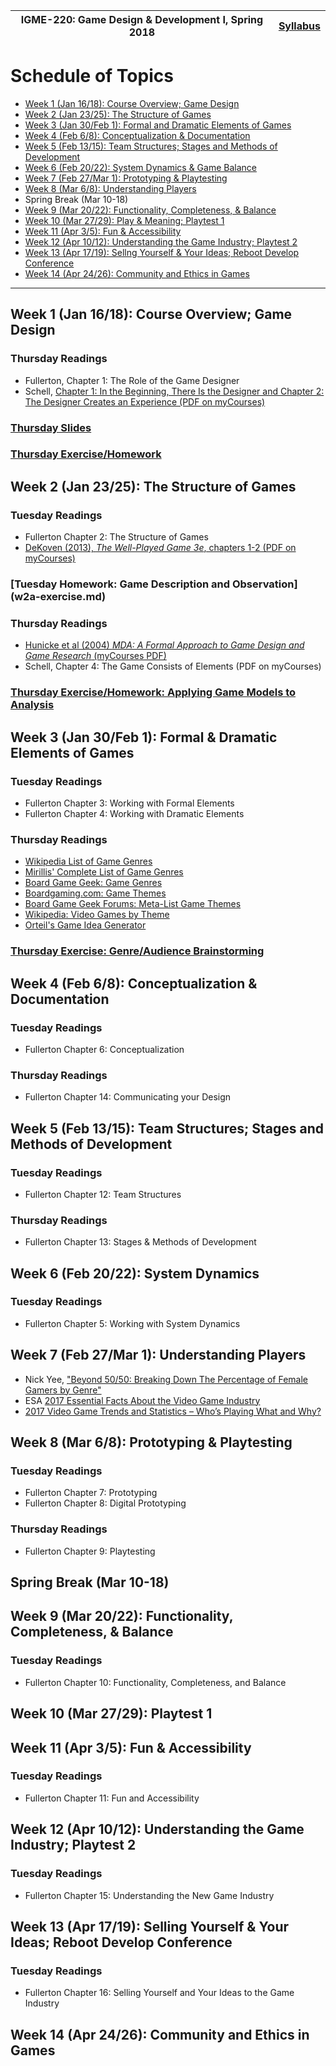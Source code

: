 |  IGME-220: Game Design & Development I, Spring 2018 | [Syllabus](README.md) |
|--------------------------------|-----------------------------------------------------|
# Schedule of Topics
- [Week 1 (Jan 16/18): Course Overview; Game Design](#week1)
- [Week 2 (Jan 23/25): The Structure of Games](#week2)
- [Week 3 (Jan 30/Feb 1): Formal and Dramatic Elements of Games](#week3)
- [Week 4 (Feb 6/8): Conceptualization & Documentation](#week4)
- [Week 5 (Feb 13/15): Team Structures;  Stages and Methods of Development](#week5)
- [Week 6 (Feb 20/22): System Dynamics & Game Balance](#week6)
- [Week 7 (Feb 27/Mar 1): Prototyping & Playtesting](#week7)
- [Week 8 (Mar 6/8): Understanding Players](#week8)
- Spring Break (Mar 10-18)
- [Week 9 (Mar 20/22): Functionality, Completeness, & Balance](#week9)
- [Week 10 (Mar 27/29): Play & Meaning; Playtest 1](#week10)
- [Week 11 (Apr 3/5): Fun & Accessibility](#week11)
- [Week 12 (Apr 10/12): Understanding the Game Industry; Playtest 2](#week12)
- [Week 13 (Apr 17/19): Sellng Yourself & Your Ideas; Reboot Develop Conference](#week13)
- [Week 14 (Apr 24/26): Community and Ethics in Games](#week14)

<hr>

## <a name="week1">Week 1</a> (Jan 16/18): Course Overview; Game Design


### Thursday Readings

* Fullerton, Chapter 1: The Role of the Game Designer
* Schell, [Chapter 1: In the Beginning, There Is the Designer and Chapter 2: The Designer Creates an Experience (PDF on myCourses)](https://mycourses.rit.edu/d2l/le/content/676755/viewContent/4921621/View)

### [Thursday Slides](w1b-lecture.pdf)
### [Thursday Exercise/Homework](w1b-exercise.md)


## <a name="week2">Week 2</a> (Jan 23/25): The Structure of Games

### Tuesday Readings
* Fullerton Chapter 2: The Structure of Games
* [DeKoven (2013), *The Well-Played Game 3e*, chapters 1-2 (PDF on myCourses)](https://mycourses.rit.edu/d2l/le/content/676755/viewContent/4916811/View) 

### [Tuesday Homework: Game Description and Observation] (w2a-exercise.md)

### Thursday Readings
* [Hunicke et al (2004) *MDA: A Formal Approach to Game Design and Game Research* (myCourses PDF)](https://mycourses.rit.edu/d2l/le/content/676755/viewContent/4921580/View)
* Schell, Chapter 4: The Game Consists of Elements (PDF on myCourses)

### [Thursday Exercise/Homework: Applying Game Models to Analysis](w2b-exercise.md)


## <a name="week3">Week 3</a> (Jan 30/Feb 1): Formal & Dramatic Elements of Games

### Tuesday Readings
* Fullerton Chapter 3: Working with Formal Elements
* Fullerton Chapter 4: Working with Dramatic Elements

### Thursday Readings
* [Wikipedia List of Game Genres](https://en.wikipedia.org/wiki/List_of_video_game_genres)
* [Mirillis' Complete List of Game Genres](https://mirillis.com/blog/en/complete-list-of-game-genres/)
* [Board Game Geek: Game Genres](https://boardgamegeek.com/wiki/page/Game_Genres)
* [Boardgaming.com: Game Themes](http://boardgaming.com/themes)
* [Board Game Geek Forums: Meta-List Game Themes](https://boardgamegeek.com/geeklist/15398/meta-list-game-themes)
* [Wikipedia: Video Games by Theme](https://en.wikipedia.org/wiki/Category:Video_games_by_theme)
* [Orteil's Game Idea Generator](http://orteil.dashnet.org/gamegen)

### [Thursday Exercise: Genre/Audience Brainstorming](w3b-exercise.md)

## <a name="week4">Week 4</a> (Feb 6/8): Conceptualization & Documentation

### Tuesday Readings
* Fullerton Chapter 6: Conceptualization

### Thursday Readings
* Fullerton Chapter 14: Communicating your Design

## <a name="week5">Week 5</a> (Feb 13/15): Team Structures;  Stages and Methods of Development

### Tuesday Readings
* Fullerton Chapter 12: Team Structures

### Thursday Readings
* Fullerton Chapter 13: Stages & Methods of Development

## <a name="week6">Week 6</a> (Feb 20/22): System Dynamics

### Tuesday Readings
* Fullerton Chapter 5: Working with System Dynamics

## <a name="week7">Week 7</a> (Feb 27/Mar 1): Understanding Players 

* Nick Yee, ["Beyond 50/50: Breaking Down The Percentage of Female Gamers by Genre"](https://quanticfoundry.com/2017/01/19/female-gamers-by-genre/)
* ESA [2017 Essential Facts About the Video Game Industry](http://www.theesa.com/article/2017-essential-facts-computer-video-game-industry/)
* [2017 Video Game Trends and Statistics – Who’s Playing What and Why?](https://www.bigfishgames.com/blog/2017-video-game-trends-and-statistics-whos-playing-what-and-why/)

## <a name="week8">Week 8</a> (Mar 6/8): Prototyping & Playtesting

### Tuesday Readings
* Fullerton Chapter 7: Prototyping
* Fullerton Chapter 8: Digital Prototyping

### Thursday Readings
* Fullerton Chapter 9: Playtesting

## Spring Break (Mar 10-18)

## <a name="week9">Week 9</a> (Mar 20/22): Functionality, Completeness, & Balance

### Tuesday Readings
* Fullerton Chapter 10: Functionality, Completeness, and Balance

## <a name="week10">Week 10</a> (Mar 27/29): Playtest 1

## <a name="week11">Week 11</a> (Apr 3/5): Fun & Accessibility

### Tuesday Readings
* Fullerton Chapter 11: Fun and Accessibility

## <a name="week12">Week 12</a> (Apr 10/12): Understanding the Game Industry; Playtest 2

### Tuesday Readings
* Fullerton Chapter 15: Understanding the New Game Industry

## <a name="week13">Week 13</a> (Apr 17/19): Selling Yourself & Your Ideas; Reboot Develop Conference

### Tuesday Readings
* Fullerton Chapter 16: Selling Yourself and Your Ideas to the Game Industry

## <a name="week14">Week 14</a> (Apr 24/26): Community and Ethics in Games

